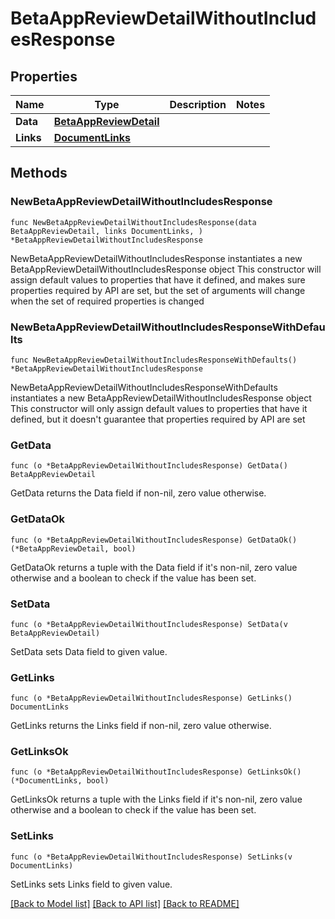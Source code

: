 # BetaAppReviewDetailWithoutIncludesResponse

## Properties

Name | Type | Description | Notes
------------ | ------------- | ------------- | -------------
**Data** | [**BetaAppReviewDetail**](BetaAppReviewDetail.md) |  | 
**Links** | [**DocumentLinks**](DocumentLinks.md) |  | 

## Methods

### NewBetaAppReviewDetailWithoutIncludesResponse

`func NewBetaAppReviewDetailWithoutIncludesResponse(data BetaAppReviewDetail, links DocumentLinks, ) *BetaAppReviewDetailWithoutIncludesResponse`

NewBetaAppReviewDetailWithoutIncludesResponse instantiates a new BetaAppReviewDetailWithoutIncludesResponse object
This constructor will assign default values to properties that have it defined,
and makes sure properties required by API are set, but the set of arguments
will change when the set of required properties is changed

### NewBetaAppReviewDetailWithoutIncludesResponseWithDefaults

`func NewBetaAppReviewDetailWithoutIncludesResponseWithDefaults() *BetaAppReviewDetailWithoutIncludesResponse`

NewBetaAppReviewDetailWithoutIncludesResponseWithDefaults instantiates a new BetaAppReviewDetailWithoutIncludesResponse object
This constructor will only assign default values to properties that have it defined,
but it doesn't guarantee that properties required by API are set

### GetData

`func (o *BetaAppReviewDetailWithoutIncludesResponse) GetData() BetaAppReviewDetail`

GetData returns the Data field if non-nil, zero value otherwise.

### GetDataOk

`func (o *BetaAppReviewDetailWithoutIncludesResponse) GetDataOk() (*BetaAppReviewDetail, bool)`

GetDataOk returns a tuple with the Data field if it's non-nil, zero value otherwise
and a boolean to check if the value has been set.

### SetData

`func (o *BetaAppReviewDetailWithoutIncludesResponse) SetData(v BetaAppReviewDetail)`

SetData sets Data field to given value.


### GetLinks

`func (o *BetaAppReviewDetailWithoutIncludesResponse) GetLinks() DocumentLinks`

GetLinks returns the Links field if non-nil, zero value otherwise.

### GetLinksOk

`func (o *BetaAppReviewDetailWithoutIncludesResponse) GetLinksOk() (*DocumentLinks, bool)`

GetLinksOk returns a tuple with the Links field if it's non-nil, zero value otherwise
and a boolean to check if the value has been set.

### SetLinks

`func (o *BetaAppReviewDetailWithoutIncludesResponse) SetLinks(v DocumentLinks)`

SetLinks sets Links field to given value.



[[Back to Model list]](../README.md#documentation-for-models) [[Back to API list]](../README.md#documentation-for-api-endpoints) [[Back to README]](../README.md)


